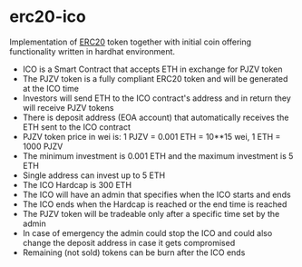 # erc20-ico
Implementation of [ERC20]("https://github.com/ethereum/EIPs/blob/master/EIPS/eip-20.md") token together with initial coin offering functionality written in hardhat environment.

- ICO is a Smart Contract that accepts ETH in exchange for PJZV token
- The PJZV token is a fully compliant ERC20 token and will be generated at the ICO time
- Investors will send ETH to the ICO contract's address and in return they will receive PJZV tokens
- There is deposit address (EOA account) that automatically receives the ETH sent to the ICO contract
- PJZV token price in wei is: 1 PJZV = 0.001 ETH = 10**15 wei, 1 ETH = 1000 PJZV
- The minimum investment is 0.001 ETH and the maximum investment is 5 ETH
- Single address can invest up to 5 ETH 
- The ICO Hardcap is 300 ETH
- The ICO will have an admin that specifies when the ICO starts and ends
- The ICO ends when the Hardcap is reached or the end time is reached
- The PJZV token will be tradeable only after a specific time set by the admin
- In case of emergency the admin could stop the ICO and could also change the deposit address in case it gets compromised
- Remaining (not sold) tokens can be burn after the ICO ends 
